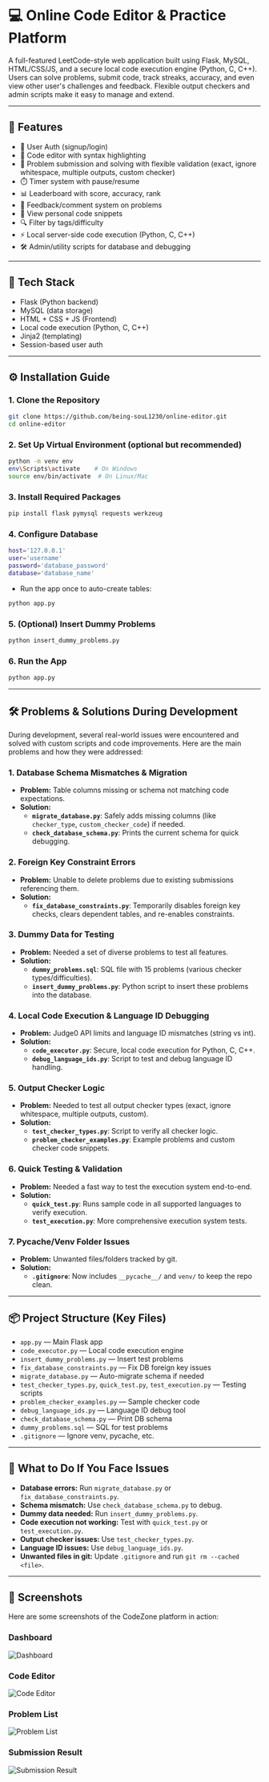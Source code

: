 # 💻 Online Code Editor & Practice Platform

A full-featured LeetCode-style web application built using Flask, MySQL, HTML/CSS/JS, and a secure local code execution engine (Python, C, C++). Users can solve problems, submit code, track streaks, accuracy, and even view other user's challenges and feedback. Flexible output checkers and admin scripts make it easy to manage and extend.

---

## 🚀 Features

- 🧠 User Auth (signup/login)
- 📝 Code editor with syntax highlighting
- 🧪 Problem submission and solving with flexible validation (exact, ignore whitespace, multiple outputs, custom checker)
- ⏱️ Timer system with pause/resume
- 📊 Leaderboard with score, accuracy, rank
- 💬 Feedback/comment system on problems
- 🧾 View personal code snippets
- 🔍 Filter by tags/difficulty
- ⚡ Local server-side code execution (Python, C, C++)
- 🛠️ Admin/utility scripts for database and debugging

---

## 🧰 Tech Stack

- Flask (Python backend)
- MySQL (data storage)
- HTML + CSS + JS (Frontend)
- Local code execution (Python, C, C++)
- Jinja2 (templating)
- Session-based user auth

---

## ⚙️ Installation Guide

### 1. Clone the Repository

```bash
git clone https://github.com/being-souL1230/online-editor.git
cd online-editor
```

### 2. Set Up Virtual Environment (optional but recommended)
```bash
python -m venv env
env\Scripts\activate    # On Windows
source env/bin/activate  # On Linux/Mac
```

### 3. Install Required Packages
```bash
pip install flask pymysql requests werkzeug
```

### 4. Configure Database
```bash
host='127.0.0.1'
user='username'
password='database_password'
database='database_name'
```
- Run the app once to auto-create tables:
```bash
python app.py
```

### 5. (Optional) Insert Dummy Problems
```bash
python insert_dummy_problems.py
```

### 6. Run the App
```bash
python app.py
```

---

## 🛠️ Problems & Solutions During Development

During development, several real-world issues were encountered and solved with custom scripts and code improvements. Here are the main problems and how they were addressed:

### **1. Database Schema Mismatches & Migration**
- **Problem:** Table columns missing or schema not matching code expectations.
- **Solution:**
  - **`migrate_database.py`**: Safely adds missing columns (like `checker_type`, `custom_checker_code`) if needed.
  - **`check_database_schema.py`**: Prints the current schema for quick debugging.

### **2. Foreign Key Constraint Errors**
- **Problem:** Unable to delete problems due to existing submissions referencing them.
- **Solution:**
  - **`fix_database_constraints.py`**: Temporarily disables foreign key checks, clears dependent tables, and re-enables constraints.

### **3. Dummy Data for Testing**
- **Problem:** Needed a set of diverse problems to test all features.
- **Solution:**
  - **`dummy_problems.sql`**: SQL file with 15 problems (various checker types/difficulties).
  - **`insert_dummy_problems.py`**: Python script to insert these problems into the database.

### **4. Local Code Execution & Language ID Debugging**
- **Problem:** Judge0 API limits and language ID mismatches (string vs int).
- **Solution:**
  - **`code_executor.py`**: Secure, local code execution for Python, C, C++.
  - **`debug_language_ids.py`**: Script to test and debug language ID handling.

### **5. Output Checker Logic**
- **Problem:** Needed to test all output checker types (exact, ignore whitespace, multiple outputs, custom).
- **Solution:**
  - **`test_checker_types.py`**: Script to verify all checker logic.
  - **`problem_checker_examples.py`**: Example problems and custom checker code snippets.

### **6. Quick Testing & Validation**
- **Problem:** Needed a fast way to test the execution system end-to-end.
- **Solution:**
  - **`quick_test.py`**: Runs sample code in all supported languages to verify execution.
  - **`test_execution.py`**: More comprehensive execution system tests.

### **7. Pycache/Venv Folder Issues**
- **Problem:** Unwanted files/folders tracked by git.
- **Solution:**
  - **`.gitignore`**: Now includes `__pycache__/` and `venv/` to keep the repo clean.

---

## 📦 Project Structure (Key Files)
- `app.py` — Main Flask app
- `code_executor.py` — Local code execution engine
- `insert_dummy_problems.py` — Insert test problems
- `fix_database_constraints.py` — Fix DB foreign key issues
- `migrate_database.py` — Auto-migrate schema if needed
- `test_checker_types.py`, `quick_test.py`, `test_execution.py` — Testing scripts
- `problem_checker_examples.py` — Sample checker code
- `debug_language_ids.py` — Language ID debug tool
- `check_database_schema.py` — Print DB schema
- `dummy_problems.sql` — SQL for test problems
- `.gitignore` — Ignore venv, pycache, etc.

---

## 📝 What to Do If You Face Issues
- **Database errors:** Run `migrate_database.py` or `fix_database_constraints.py`.
- **Schema mismatch:** Use `check_database_schema.py` to debug.
- **Dummy data needed:** Run `insert_dummy_problems.py`.
- **Code execution not working:** Test with `quick_test.py` or `test_execution.py`.
- **Output checker issues:** Use `test_checker_types.py`.
- **Language ID issues:** Use `debug_language_ids.py`.
- **Unwanted files in git:** Update `.gitignore` and run `git rm --cached <file>`.

---

## 📸 Screenshots

Here are some screenshots of the CodeZone platform in action:

### Dashboard
![Dashboard](screenshots/dashboard.png)

### Code Editor
![Code Editor](screenshots/editor.png)

### Problem List
![Problem List](screenshots/problems.png)

### Submission Result
![Submission Result](screenshots/submission.png)

<!-- Add more screenshots as needed -->